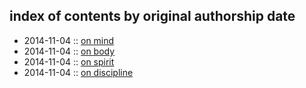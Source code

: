 ## index of contents by original authorship date
 - 2014-11-04 :: [on mind](../texts/on_mind.md)
 - 2014-11-04 :: [on body](../texts/on_body.md)
 - 2014-11-04 :: [on spirit](../texts/on_spirit.md)
 - 2014-11-04 :: [on discipline](../texts/on_discipline.md)